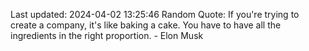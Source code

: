 Last updated: 2024-04-02 13:25:46
Random Quote: If you're trying to create a company, it's like baking a cake. You have to have all the ingredients in the right proportion. - Elon Musk